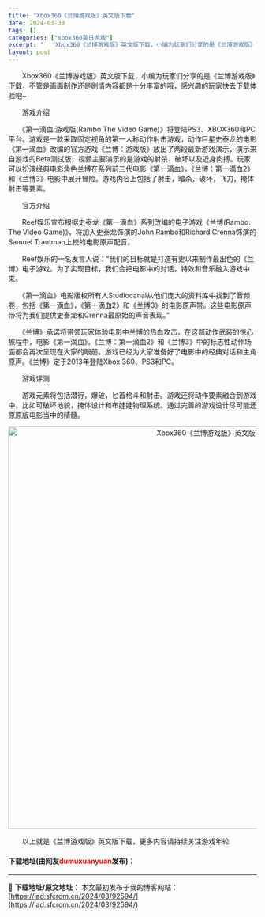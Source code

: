 ```yaml
---
title: "Xbox360《兰博游戏版》英文版下载"
date: 2024-03-30
tags: []
categories: ["xbox360英日游戏"]
excerpt: "　　Xbox360《兰博游戏版》英文版下载，小编为玩家们分享的是《兰博游戏版》下载，不管是画面制作还是剧情内容都是十分丰富的哦，感兴趣的玩家快去下载体验吧~ 　　游戏介绍 　　《第一滴血:游戏版(Rambo The Video Game)》将登陆PS3、XBOX360和PC平台。游戏是一款采取固定视&hellip;"
layout: post
---
```


 <p>　　Xbox360《兰博游戏版》英文版下载，小编为玩家们分享的是《兰博游戏版》下载，不管是画面制作还是剧情内容都是十分丰富的哦，感兴趣的玩家快去下载体验吧~</p> <p>　　游戏介绍</p> <p>　　《第一滴血:游戏版(Rambo The Video Game)》将登陆PS3、XBOX360和PC平台。游戏是一款采取固定视角的第一人称动作射击游戏，动作巨星史泰龙的电影《第一滴血》改编的官方游戏《兰博：游戏版》放出了两段最新游戏演示，演示来自游戏的Beta测试版，视频主要演示的是游戏的射杀、破坏以及近身肉搏。玩家可以扮演经典电影角色兰博在系列前三代电影《第一滴血》，《兰博：第一滴血2》和《兰博3》电影中展开冒险。游戏内容上包括了射击，暗杀，破坏，飞刀，掩体射击等要素。</p> <p>　　官方介绍</p> <p>　　Reef娱乐宣布根据史泰龙《第一滴血》系列改编的电子游戏《兰博(Rambo: The Video Game)》，将加入史泰龙饰演的John Rambo和Richard Crenna饰演的Samuel Trautman上校的电影原声配音。</p> <p>　　Reef娱乐的一名发言人说：&ldquo;我们的目标就是打造有史以来制作最出色的《兰博》电子游戏。为了实现目标，我们会把电影中的对话，特效和音乐融入游戏中来。</p> <p>　　《第一滴血》电影版权所有人Studiocanal从他们庞大的资料库中找到了音频卷，包括《第一滴血》，《第一滴血2》和《兰博3》的电影原声带。这些电影原声带将为我们提供史泰龙和Crenna最原始的声音表现。&rdquo;</p> <p>　　《兰博》承诺将带领玩家体验电影中兰博的热血攻击，在这部动作武装的惊心旅程中，电影《第一滴血》，《兰博：第一滴血2》和《兰博3》中的标志性动作场面都会再次呈现在大家的眼前。游戏已经为大家准备好了电影中的经典对话和主角原声。《兰博》定于2013年登陆Xbox 360、PS3和PC。</p> <p>　　游戏评测</p> <p>　　游戏元素将包括潜行，爆破，匕首格斗和射击。游戏还将动作要素融合到游戏中，比如可破坏地貌，掩体设计和布娃娃物理系统。通过完善的游戏设计尽可能还原原版电影当中的精髓。</p> <p align="center"><img align="" border="0" src="https://lad.sfcrom.cn/wp-content/uploads/2024/03/20240330_6607d5448a40d.jpg" width="814" alt="Xbox360《兰博游戏版》英文版下载" /></p> <p>　　以上就是《兰博游戏版》英文版下载，更多内容请持续关注游戏年轮</p> <p><h4>下载地址(由网友<font color="red">dumuxuanyuan</font>发布)：</h4></p> 

---
📖 **下载地址/原文地址：** 本文最初发布于我的博客网站：[https://lad.sfcrom.cn/2024/03/92594/](https://lad.sfcrom.cn/2024/03/92594/)
